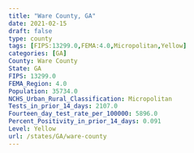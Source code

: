 ```yaml
---
title: "Ware County, GA"
date: 2021-02-15
draft: false
type: county
tags: [FIPS:13299.0,FEMA:4.0,Micropolitan,Yellow]
categories: [GA]
County: Ware County
State: GA
FIPS: 13299.0
FEMA_Region: 4.0
Population: 35734.0
NCHS_Urban_Rural_Classification: Micropolitan
Tests_in_prior_14_days: 2107.0
Fourteen_day_test_rate_per_100000: 5896.0
Percent_Positivity_in_prior_14_days: 0.091
Level: Yellow
url: /states/GA/ware-county
---
```



